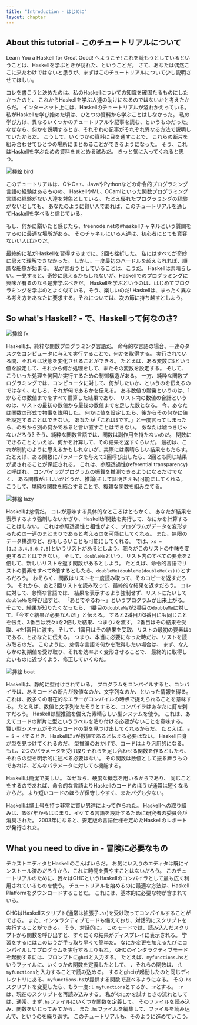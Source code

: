 ```yaml
---
title: "Introduction - はじめに"
layout: chapter
---
```


## <a name="1.1">About this tutorial - このチュートリアルについて</a>

Learn You a Haskell for Great Good! へようこそ!
これを読もうとしているということは、Haskellを学ぶときが訪れた、ということだ。
さて、あなたは偶然ここに来たわけではないと思うが、まずはこのチュートリアルについて少し説明させてほしい。

コレを書こうと決めたのは、私のHaskellについての知識を確固たるものにしたかったのと、
これからHaskellを学ぶ人達の助けになるのではないかと考えたからだ。
インターネット上には、Haskellのチュートリアルが溢れかえっている。
私がHaskellを学び始めた頃は、ひとつの資料から学ぶことはしなかった。
私の学び方は、異なるいくつかのチュートリアルや記事を読む、というものだった。
なぜなら、何かを説明するとき、それぞれの記事がそれぞれ異なる方法で説明していたからだ。
こうして、いくつかの資料に目を通すことで、
これらの断片を組み合わせてひとつの場所にまとめることができるようになった。
そう、これはHaskellを学ぶための資料をまとめる試みだ。
きっと気に入ってくれると思う。

<img src="//s3.amazonaws.com/lyah/bird.png" alt="挿絵 bird" class="img-left">

このチュートリアルは、CやC++、JavaやPythonなどの命令的プログラミング言語の経験はあるものの、
HaskellやML、OCamlといった関数プログラミング言語の経験がない人達を対象としている。
たとえ優れたプログラミングの経験がないとしても、
あなたのように賢い人であれば、このチュートリアルを通してHaskellを学べると信じている。

もし、何かに躓いたと感じたら、freenode.netの#haskellチャネルという質問をするのに最適な場所がある。
そのチャネルにいる人達は、初心者にとても寛容ないい人ばかりだ。

最終的に私がHaskellを習得するまでに、2回も挫折した。
私にはすべてが奇妙に思えて理解できなかった。
しかし、一度最初のハードルを超えられれば、順調な船旅が始まる。
私が言おうとしていることは、こうだ。
Haskellは素晴らしい。一見すると、奇妙に思えるかもしれないが、Haskellでのプログラミングに興味が有るのなら是非学ぶべきだ。
Haskellを学ぶというのは、はじめてプログラミングを学ぶのとよく似ている。そう、楽しいのだ!
Haskellは、まったく異なる考え方をあなたに要求する。それについては、次の節に持ち越すとしよう。



## <a name="1.2">So what's Haskell? - で、Haskellって何なのさ?</a>

<img src="//s3.amazonaws.com/lyah/fx.png" alt="挿絵 fx" class="img-right">

Haskellは、純粋な関数プログラミング言語だ。
命令的な言語の場合、一連のタスクをコンピュータに与えて実行することで、何かを取得する。
実行されている間、それらは状態を変化させることができる。
たとえば、ある変数に`5`という値を設定して、それから何か処理をして、またその変数を設定する。
そして、こういった処理を何回か実行するための制御構造がある。
一方、純粋な関数プログラミングでは、コンピュータに対して、何がしたいか、というのを伝えるのではなく、むしろ、それが何であるかを伝える。
ある数値の階乗というのは、1からその数値までをすべて乗算した結果であり、
リスト内の数値の合計というのは、リストの最初の数値から最後の数値までを足した数となる。
今、あなたは関数の形式で物事を説明した。
何かに値を設定したら、後からその何かに値を設定することはできない。
あなたが「これは`5`です。」と一度言ってしまったら、のちから別の何かであると言い直すことはできない。
あなたは嘘つきじゃないだろう?
そう、純粋な関数言語では、関数は副作用を持たないのだ。
関数にできることといえば、何かを計算して、その結果を返すくらいだ。
最初は、これが制約のように思えるかもしれないが、実際には素晴らしい結果をもたらす。
たとえば、ある関数にパラメータを与えて2回呼び出したら、2回とも同じ結果が返されることが保証される。
これは、参照透過性(referential transparency)と呼ばれ、
コンパイラがプログラムの振舞を推測できるようになるだけでなく、
ある関数が正しいかどうか、推論(そして証明さえも)可能にしてくれる。
こうして、単純な関数を結合することで、複雑な関数を組み立てる。

<img src="//s3.amazonaws.com/lyah/lazy.png" alt="挿絵 lazy" class="img-right">

Haskellは怠惰だ。
コレが意味する具体的なところはともかく、
あなたが結果を表示するよう強制しないかぎり、Haskellが関数を実行して、なにかを計算することはしない。
これは参照透過性と相性がよく、プログラムがデータを変形するための一連のまとまりであると考えるのを可能にしてくれる。
また、無限のデータ構造など、おもしろいことも可能にしてくれる。
では、`xs = [1,2,3,4,5,6,7,8]`というリストがあるとしよう。我々がこのリストの中味を変更することはできない。
そして、`doubleMe`という、リスト内のすべての要素を2倍して、新しいリストを返す関数があるとしよう。
たとえば、命令的言語でリストの要素をすべて8倍するとしたら、`doubleMe(doubleMe(doubleMe(xs)))`とするだろう。
おそらく、関数はリストを一度読み取って、そのコピーを返すだろう。
それから、あと2回リストを読み取って、最終的な結果を返すだろう。
コレに対して、怠惰な言語では、
結果を表示するよう強制せず、リストにたいして`doubleMe`を呼び出すと、
「あとでやるわ〜」というプログラムが出来上がる。
そこで、結果が知りたくなったら、
1番目の`doubleMe`が2番目の`doubleMe`に対して、「今すぐ結果が必要なんだ!」と伝える。
すると2番目が3番目にも同じことを伝え、3番目は渋々`1`を2倍した結果、つまり`2`を渡す。
2番目はその結果を受取、`4`を1番目に渡す。
そして、1番目はその結果を受取、リストの最初の要素は`8`である、とあなたに伝える。
つまり、本当に必要になった時だけ、リストを読み取るのだ。
このように、怠惰な言語で何かを取得したい場合は、
まず、なんらかの初期値を受け取り、それを効率よく変形させることで、
最終的に取得したいものに近づくよう、修正していくのだ。

<img src="//s3.amazonaws.com/lyah/boat.png" alt="挿絵 boat" class="img-right">

Haskellは、静的に型付けされている。
プログラムをコンパイルすると、コンパイラは、あるコードの断片が数値なのか、文字列なのか、といった情報を得る。
これは、数多くの潜在的なエラーがコンパイルの時点で捉えられることを意味する。
たとえば、数値と文字列をたそうとすると、コンパイラはあなたに釘を刺すだろう。
Haskellは型推論を備えた素晴らしい型システムを使う。
これは、あえてコードの断片に型というラベルを貼り付ける必要がないことを意味する。
賢い型システムがそれらコードの型を見つけ出してくれるからだ。
たとえば、`a = 5 + 4`するとき、Haskellに`a`が数値であると伝える必要はない。
Haskell自身が型を見つけてくれるのだ。
型推論のおかげで、コードはより汎用的になる。
もし、2つのパラメータを受け取りそれらを足し合わせる関数を作るとしたら、それらの型を明示的に述べる必要はない。
その関数は数値として振る舞うものであれば、どんなパラメータに対しても機能する。


Haskellは簡潔で美しい。
なぜなら、硬度な概念を用いるからであり、
同じことをするのであれば、命令的な言語よりHaskellのコードのほうが通常は短くなるからだ。
より短いコードのほうが保守しやすく、またバグも少ない。

Haskellは博士号を持つ非常に賢い男達によって作られた。
Haskellへの取り組みは、1987年からはじまり、イケてる言語を設計するために研究者の委員会が消臭された。
2003年になると、安定版の言語仕様を定めたHaskellのレポートが発行された。



## <a name="1.3">What you need to dive in - 冒険に必要なもの</a>

テキストエディタとHaskellのこんぱいらだ。
お気にい入りのエディタは既にインストール済みだろうから、これに時間を費やすことはないだろう。
このチュートリアルのために、我々はGHCというHaskellのコンパイラとして最も広く利用されているものを使う。
チュートリアルを始めるのに最適な方法は、Haskell Platformをダウンロードすることだ。
これには、基本的に必要な物が含まれている。

GHCはHaskellスクリプト(通常は拡張子`.hs`)を受け取ってコンパイルすることができる。
また、インタラクティブモードも備えており、対話的にスクリプトを実行することができる。
そう、対話的に。
このモードでは、読み込んだスクリプトから関数を呼び出すと、すぐにその結果がディスプレイに表示される。
学習をするにはこのほうが手っ取り早くて簡単だ。
なにか変更を加えるたびにコンパイルしてプログラムを実行するよりもね。
GHCのインタラクティブモードを起動するには、プロンプトに`ghci`と入力する。
たとえば、`myfunctions.hs`というファイルに、いくつかの関数を定義したとして、
、それらの関数は、`:l myfunctions`と入力することで読み込める。
するとghciが起動したのと同じディレクトリにある、`myfunctions.hs`が提供する関数で遊べるようになる。
その`.hs`スクリプトを変更したら、もう一度`:l myfunctions`とするか、`:r`とする。
`:r`は、現在のスクリプトを再読み込みする。
私がなにかを試すときの流れとしては、通常、まず`.hs`ファイルにいくつか関数を定義して、
そのファイルを読み込み、関数をいじってみてから、
また`.hs`ファイルを編集して、ファイルを読み込んで、というのを繰り返す。
このチュートリアルも、そのように進めていこう。
